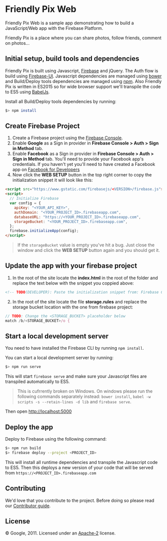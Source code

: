 # Friendly Pix Web

Friendly Pix Web is a sample app demonstrating how to build a JavaScript/Web app with the Firebase Platform.

Friendly Pix is a place where you can share photos, follow friends, comment on photos...


## Initial setup, build tools and dependencies

Friendly Pix is built using Javascript, [Firebase](https://firebase.google.com/docs/web/setup) and jQuery. The Auth flow is build using [Firebase-UI](https://github.com/firebase/firebaseui-web). Javascript dependencies are managed using [bower](http://bower.io/) and Build/Deploy tools dependencies are managed using [npm](https://www.npmjs.com/). Also Friendly Pix is written in ES2015 so for wide browser support we'll transpile the code to ES5 using [BabelJs](http://babeljs.io).

Install all Build/Deploy tools dependencies by running:

```bash
$> npm install
```


## Create Firebase Project

1. Create a Firebase project using the [Firebase Console](https://firebase.google.com/console).
2. Enable **Google** as a Sign in provider in **Firebase Console > Auth > Sign in Method** tab.
3. Enable **Facebook** as a Sign in provider in **Firebase Console > Auth > Sign in Method** tab. You'll need to provide your Facebook app's credentials. If you haven't yet you'll need to have created a Facebook app on [Facebook for Developers](https://developers.facebook.com)
4. Now click the **WEB SETUP** button in the top right corner to copy the initialization snippet it will look like this:

  ```html
  <script src="https://www.gstatic.com/firebasejs/<VERSION>/firebase.js"></script>
  <script>
    // Initialize Firebase
    var config = {
      apiKey: "<YOUR_API_KEY>",
      authDomain: "<YOUR_PROJECT_ID>.firebaseapp.com",
      databaseURL: "https://<YOUR_PROJECT_ID>.firebaseapp.com",
      storageBucket: "<YOUR_PROJECT_ID>.firebaseapp.com",
    };
    firebase.initializeApp(config);
  </script>
  ```

> If the `storageBucket` value is empty you've hit a bug. Just close the window and click the  **WEB SETUP** button again and you should get it.


## Update the app with your firebase project

1. In the root of the site locate the **index.html** in the root of the folder and replace the text below with the snippet you coppied above:

  ```html
  <!-- TODO(DEVELOPER): Paste the initialization snippet from: Firebase Console > Add Firebase to your web app. -->
  ```

2. In the root of the site locate the file __storage.rules__ and replace the storage bucket location with the one from firebase project:

  ```javascript
  // TODO: Change the <STORAGE_BUCKET> placeholder below
  match /b/<STORAGE_BUCKET>/o {
  ```

## Start a local development server

You need to have installed the Firebase CLI by running `npm install`.

You can start a local development server by running:

```bash
$> npm run serve
```

This will start `firebase serve` and make sure your Javascript files are transpiled automatically to ES5.

> This is cufrrently broken on Windows. On windows please run the following commands separately instead: `bower install`, `babel -w scripts -s --retain-lines -d lib` and `firebase serve`.

Then open [http://localhost:5000](http://localhost:5000)


## Deploy the app

Deploy to Firebase using the following command:

```bash
$> npm run build
$> firebase deploy --project <PROJECT_ID>
```

This will install all runtime dependencies and transpile the Javascript code to ES5.
Then this deploys a new version of your code that will be served from `https://<PROJECT_ID>.firebaseapp.com`


## Contributing

We'd love that you contribute to the project. Before doing so please read our [Contributor guide](../CONTRIBUTING.md).


## License

© Google, 2011. Licensed under an [Apache-2](../LICENSE) license.
